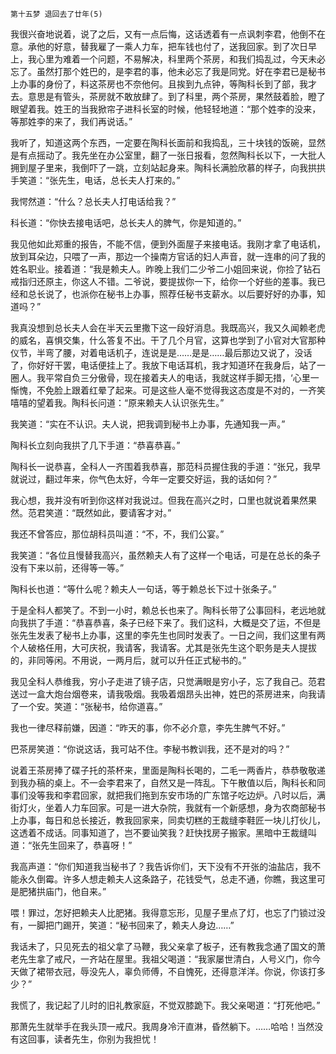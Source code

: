     第十五梦 退回去了廿年(5) 

   我很兴奋地说着，说了之后，又有一点后悔，这话透着有一点讽刺李君，他倒不在意。承他的好意，替我雇了一乘人力车，把车钱也付了，送我回家。到了次日早上，我心里为难着一个问题，不易解决，科里两个茶房，和我们捣乱过，今天未必忘了。虽然打那个姓巴的，是李君的事，他未必忘了我是同党。好在李君已是秘书上办事的身份了，料这茶房也不奈他何。且挨到九点钟，等陶科长到了部，我才去。意思是有管头，茶房就不敢放肆了。到了科里，两个茶房，果然鼓着脸，瞪了眼望着我。姓王的当我掀帘子进科长室的时候，他轻轻地道：“那个姓李的没来，等那姓李的来了，我们再说话。”

   我听了，知道这两个东西，一定要在陶科长面前和我捣乱，三十块钱的饭碗，显然是有点摇动了。我先坐在办公室里，翻了一张日报看，忽然陶科长以下，一大批人拥到屋子里来，我倒吓了一跳，立刻站起身来。陶科长满脸欣慕的样子，向我拱拱手笑道：“张先生，电话，总长夫人打来的。”

   我愕然道：“什么？总长夫人打电话给我？”

   科长道：“你快去接电话吧，总长夫人的脾气，你是知道的。”

   我见他如此郑重的报告，不能不信，便到外面屋子来接电话。我刚才拿了电话机，放到耳朵边，只喂了一声，那边一个操南方官话的妇人声音，就一连串的问了我的姓名职业。接着道：“我是赖夫人。昨晚上我们二少爷二小姐回来说，你捡了钻石戒指归还原主，你这人不错。二爷说，要提拔你一下，给你一个好些的差事。我已经和总长说了，也派你在秘书上办事，照荐任秘书支薪水。以后要好好的办事，知道吗？”

   我真没想到总长夫人会在半天云里撒下这一段好消息。我既高兴，我又久闻赖老虎的威名，喜惧交集，什么答复不出。干了几个月官，这算也学到了小官对大官那种仪节，半弯了腰，对着电话机子，连说是是……是是……最后那边又说了，没话了，你好好干罢，电话便挂上了。我放下电话耳机，我才知道环在我身后，站了一圈人。我平常自负三分傲骨，现在接着夫人的电话，我就这样手脚无措，‘心里一惭愧，不免脸上跟着红晕了起来。可是这些人毫不觉得我这态度是不对的，一齐笑嘻嘻的望着我。陶科长问道：“原来赖夫人认识张先生。”

   我笑道：“实在不认识。夫人说，把我调到秘书上办事，先通知我一声。”

   陶科长立刻向我拱了几下手道：“恭喜恭喜。”

   陶科长一说恭喜，全科人一齐围着我恭喜，那范科员握住我的手道：“张兄，我早就说过，翻过年来，你气色太好，今年一定要交好运，我的话如何？”

   我心想，我并没有听到你这样对我说过。但我在高兴之时，口里也就说着果然果然。范君笑道：“既然如此，要请客才对。”

   我还不曾答应，那位胡科员叫道：“不，不，我们公宴。”

   我笑道：“各位且慢替我高兴，虽然赖夫人有了这样一个电话，可是在总长的条子没有下来以前，还得等一等。”

   陶科长也道：“等什么呢？赖夫人一句话，等于赖总长下过十张条子。”

   于是全科人都笑了。不到一小时，赖总长也来了。陶科长带了公事回科，老远地就向我拱了手道：“恭喜恭喜，条子已经下来了。我们这科，大概是交了运，不但是张先生发表了秘书上办事，这里的李先生也同时发表了。一日之间，我们这里有两个人破格任用，大可庆祝，我请客，我请客。尤其是张先生这个职务是夫人提拔的，非同等闲。不用说，一两月后，就可以升任正式秘书的。”

   我见全科人恭维我，穷小子走进了镜子店，只觉满眼是穷小子，忘了我自己。范君送过一盒大炮台烟卷来，请我吸烟。我吸着烟昂头出神，姓巴的茶房进来，向我请了一个安。笑道：“张秘书，给你道喜。”

   我也一律尽释前嫌，因道：“昨天的事，你不必介意，李先生脾气不好。”

   巴茶房笑道：“你说这话，我可站不住。李秘书教训我，还不是对的吗？”

   说着王茶房捧了碟子托的茶杯来，里面是陶科长喝的，二毛一两香片，恭恭敬敬递到我办稿的桌上。不一会李君来了，自然又是一阵乱。下午散值以后，陶科长和同事们没等我和李君回家，就把我们拖到东安市场的广东馆子吃边炉。八时以后，满街灯火，坐着人力车回家。可是一进大杂院，我就有一个新感想，身为农商部秘书上办事，每日和总长接近，教我回家来，同卖切糕的王裁缝李鞋匠一块儿打伙儿，这透着不成话。同事知道了，岂不要讪笑我？赶快找房子搬家。黑暗中王裁缝叫道：“张先生回来了，恭喜呀！”

   我高声道：“你们知道我当秘书了？我告诉你们，天下没有不开张的油盐店，我不能永久倒霉。许多人想走赖夫人这条路子，花钱受气，总走不通，你瞧，我这里可是肥猪拱庙门，他自来。”

   喂！罪过，怎好把赖夫人比肥猪。我得意忘形，见屋子里点了灯，也忘了门锁过没有，一脚把门踢开，笑道：“秘书回来了，赖夫人身边……”

   我话未了，只见死去的祖父拿了马鞭，我父亲拿了板子，还有教我念通了国文的萧老先生拿了戒尺，一齐站在屋里。我祖父喝道：“我家屡世清白，人号义门，你今天做了裙带衣冠，辱没先人，辜负师傅，不自愧死，还得意洋洋。你说，你该打多少？”

   我慌了，我记起了儿时的旧礼教家庭，不觉双膝跪下。我父亲喝道：“打死他吧。”

   那萧先生就举手在我头顶一戒尺。我周身冷汗直淋，昏然躺下。……哈哈！当然没有这回事，读者先生，你别为我担忧！

